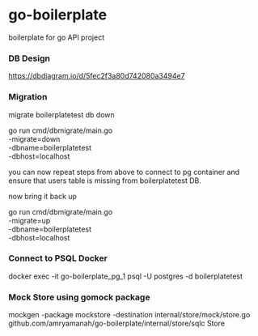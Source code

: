 # go-boilerplate
boilerplate for go API project

### DB Design

https://dbdiagram.io/d/5fec2f3a80d742080a3494e7

### Migration
 
migrate boilerplatetest db down

go run cmd/dbmigrate/main.go \
-migrate=down \
-dbname=boilerplatetest \
-dbhost=localhost

you can now repeat steps from above to connect to pg container
and ensure that users table is missing from boilerplatetest DB.

now bring it back up

go run cmd/dbmigrate/main.go \
-migrate=up \
-dbname=boilerplatetest \
-dbhost=localhost

### Connect to PSQL Docker

docker exec -it go-boilerplate_pg_1 psql -U postgres -d boilerplatetest

### Mock Store using gomock package

mockgen -package mockstore -destination internal/store/mock/store.go github.com/amryamanah/go-boilerplate/internal/store/sqlc Store
